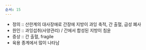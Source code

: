 ```yaml
---
순서: 15
---
```


- 정의 :: 산란계의 대사장애로 간장에 지방이 과잉 축적, 간 출혈, 급성 폐사
- 원인 :: 과잉섭취(사양관리) / 간에서 합성된 지방이 침윤
- 증상 :: 간 출혈, fragile
- 육용 종계에서 많이 나타남